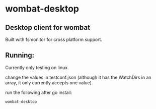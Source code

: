 wombat-desktop
================

Desktop client for wombat
--------------------------
Built with fsmonitor for cross platform support.



Running:
--------
Currently only testing on linux.

change the values in testconf.json (although it has the WatchDirs in an array, it only currently accepts one value).

run the following after go install:
   
    wombat-desktop
    
